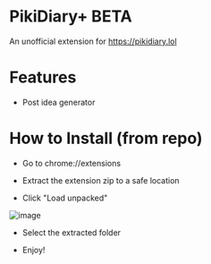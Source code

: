 # PikiDiary+ BETA 
An unofficial extension for https://pikidiary.lol
# Features
- Post idea generator
# How to Install (from repo)
- Go to chrome://extensions

- Extract the extension zip to a safe location

- Click "Load unpacked"

![image](https://github.com/user-attachments/assets/21ce1512-68a2-4f82-9a9e-741147101c5b)

- Select the extracted folder

- Enjoy!
